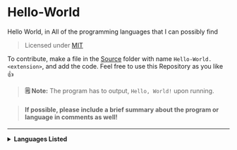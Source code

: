 # Hello-World
 Hello World, in All of the programming languages that I can possibly find 

> Licensed under [MIT](https://github.com/Spidermath/Hello-World/blob/main/LICENSE)<br>

To contribute, make a file in the [Source](https://github.com/Spidermath/Hello-World/tree/main/Source) folder with name `Hello-World.<extension>`, and add the code. Feel free to use this Repository as you like 👍 

> **🗒 Note:** The program has to output, `Hello, World!` upon running.

> #### If possible, please include a brief summary about the program or language in comments as well!
<hr>
<details>
<summary><b>Languages Listed</b></summary>

<i>

- [BASIC](https://github.com/SpiderMath/Hello-World/blob/main/Source/Hello-World.bas) (<b>[Wikipedia](https://en.wikipedia.org/wiki/BASIC)</b>)
- [C](https://github.com/SpiderMath/Hello-World/blob/main/Source/Hello-World.c) (<b>[Wikipedia](https://en.wikipedia.org/wiki/C_(programming_language))</b>)
- [C++](https://github.com/SpiderMath/Hello-World/blob/main/Source/Hello-World.cpp) (<b>[Wikipedia](https://en.wikipedia.org/wiki/C++)</b>)
- [Clojure](https://github.com/SpiderMath/Hello-World/blob/main/Source/Hello-World.clj) (<b>[Wikipedia](https://en.wikipedia.org/wiki/Clojure)</b>)
- [CoffeeScript](https://github.com/SpiderMath/Hello-World/blob/main/Source/Hello-World.coffee) (<b>[Wikipedia](https://en.wikipedia.org/wiki/CoffeeScript)</b>)
- [Fortran](https://github.com/SpiderMath/Hello-World/blob/main/Source/Hello-World.f90) (<b>[Wikipedia](https://en.wikipedia.org/wiki/Fortran)</b>)
- [Go](https://github.com/SpiderMath/Hello-World/blob/main/Source/Hello-World.go) (<b>[Wikipedia](https://en.wikipedia.org/wiki/Go_(programming_language))</b>)
- [HTML](https://github.com/SpiderMath/Hello-World/blob/main/Source/Hello-World.html) (<b>[Wikipedia](https://en.wikipedia.org/wiki/HTML)</b>)
- [Java](https://github.com/SpiderMath/Hello-World/blob/main/Source/Hello-World.java) (<b>[Wikipedia](https://en.wikipedia.org/wiki/Java_(programming_language))</b>)
- [JavaScript](https://github.com/SpiderMath/Hello-World/blob/main/Source/Hello-World.js) (<b>[Wikipedia](https://en.wikipedia.org/wiki/JavaScript)</b>)
- [Julia](https://github.com/SpiderMath/Hello-World/blob/main/Source/Hello-World.js) (<b>[Wikipedia](https://en.wikipedia.org/wiki/Julia_(programming_language))</b>)
- [Kotlin](https://github.com/SpiderMath/Hello-World/blob/main/Source/Hello-World.kt) (<b>[Wikipedia](https://en.wikipedia.org/wiki/Kotlin_(programming_language))</b>)
- [Python](https://github.com/SpiderMath/Hello-World/blob/main/Source/Hello-World.py) (<b>[Wikipedia](https://en.wikipedia.org/wiki/Python_(programming_language))</b>)
- [Rust](https://github.com/SpiderMath/Hello-World/blob/main/Source/Hello-World.rs) (<b>[Wikipedia](https://en.wikipedia.org/wiki/Rust_(programming_language))</b>)
- [Shell Script](https://github.com/SpiderMath/Hello-World/blob/main/Source/Hello-World.sh) (<b>[Wikipedia](https://en.wikipedia.org/wiki/Shell_script)</b>)
- [TypeScript](https://github.com/SpiderMath/Hello-World/blob/main/Source/Hello-World.ts) (<b>[Wikipedia](https://en.wikipedia.org/wiki/TypeScript)</b>)

</i>
</details>